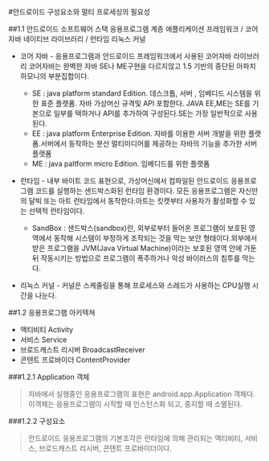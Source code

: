 #안드로이드 구성요소와 멀티 프로세싱의 필요성 

##1.1 안드로이드 소프트웨어 스택
		       응용프로그램 계층
		애플리케이션 프레임워크 / 코어자바
        네이티브 라이브러리 /  런타임
                 리눅스 커널

- 코어 자바 -  응용프로그램과 안드로이드 프레임워크에서 사용된 코어자바 라이브러리 코어자바는 완벽한 자바 SE나 ME구현을 다르지않고 1.5 기반의 중단된 아파치 하모니의 부분집합이다.
	- SE : java platform standard Edition. 데스크톱, 서버 , 임베디드 시스템을 위한 표준 플랫폼. 자바 가상머신 규격및 API 포함한다. JAVA EE,ME는 SE를 기본으로 일부를 택하거나 API를 추가하여 구성된다.SE는 가장 일반적으로 사용된다.
	- EE : java platform Enterprise Edition. 자바를 이용한 서버 개발을 위한 플랫폼.서버에서 동작하는 분산 멀티미디어를 제공하는 자바의 기능을 추가한 서버 플랫폼
	- ME : java paltform micro Edition. 임베디드를 위한 플랫폼

- 런타임 - 내부 바이트 코드 표현으로, 가상머신에서 컴파일된 안드로이드 응용프로그램 코드를 실행하는 샌드박스화된 런타임 환경이다. 모든 응용프로그램은 자신만의 달빅 또는 아트 런타임에서 동작한다.아트는 킷캣부터 사용자가 활성화할 수 있는 선택적 런타임이다.
	- SandBox : 샌드박스(sandbox)란, 외부로부터 들어온 프로그램이 보호된 영역에서 동작해 시스템이 부정하게 조작되는 것을 막는 보안 형태이다.외부에서 받은 프로그램을 JVM(Java Virtual Machine)이라는 보호된 영역 안에 가둔 뒤 작동시키는 방법으로 프로그램이 폭주하거나 악성 바이러스의 침투를 막는다. 

- 리눅스 커널 - 커널은 스케줄링을 통해 프로세스와 스레드가 사용하는 CPU실행 시간을 나눈다.


##1.2 응용프로그램 아키텍쳐
- 액티비티 Activity
- 서비스 Service
- 브로드캐스트 리시버 BroadcastReceiver
- 콘텐트 프로바이더 ContentProvider

###1.2.1 Application 객체
>자바에서 실행중인 응용프로그램의 표현은 android.app.Application 객체다. 이객체는 응용프로그램이 시작할 때 인스턴스화 되고, 중지할 때 소멸된다.

###1.2.2 구성요소
>안드로이드 응용프로그램의 기본조각은 런타임에 의해 관리되는 액티비티, 서비스, 브로드캐스트 리시버, 콘텐트 프로바이더이다.
>


